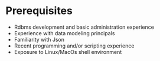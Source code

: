 # Prerequisites #

* Rdbms development and basic administration experience
* Experience with data modeling principals
* Familiarity with Json
* Recent programming and/or scripting experience
* Exposure to Linux/MacOs shell environment